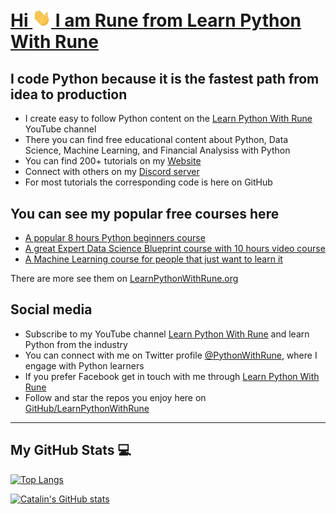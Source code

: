 # [Hi <img src="https://raw.githubusercontent.com/ABSphreak/ABSphreak/master/gifs/Hi.gif" width="30px"> I am Rune from Learn Python With Rune][website]

## I code Python because it is the fastest path from idea to production

- I create easy to follow Python content on the [Learn Python With Rune][youtube] YouTube channel 
- There you can find free educational content about Python, Data Science, Machine Learning, and Financial Analysiss with Python
- You can find 200+ tutorials on my [Website][website]
- Connect with others on my [Discord server][discord]
- For most tutorials the corresponding code is here on GitHub

## You can see my popular free courses here
- [A popular 8 hours Python beginners course](https://www.learnpythonwithrune.org/learn-python/)
- [A great Expert Data Science Blueprint course with 10 hours video course](https://www.learnpythonwithrune.org/data-science-2/)
- [A Machine Learning course for people that just want to learn it](https://www.learnpythonwithrune.org/machine-learning/)

There are more see them on [LearnPythonWithRune.org][website]

## Social media

- Subscribe to my YouTube channel [Learn Python With Rune][youtube] and learn Python from the industry
- You can connect with me on Twitter profile [@PythonWithRune][twitter], where I engage with Python learners
- If you prefer Facebook get in touch with me through [Learn Python With Rune][facebook]
- Follow and star the repos you enjoy here on [GitHub/LearnPythonWithRune](https://github.com/LearnPythonWithRune)

---

## My GitHub Stats 💻

[![Top Langs](https://github-readme-stats.vercel.app/api/top-langs/?username=LearnPythonWithRune&hide=java,html,css&theme=dracula)](https://github.com/anuraghazra/github-readme-stats)

[![Catalin's GitHub stats](https://github-readme-stats.vercel.app/api?username=LearnPythonWithRune&theme=dracula)](https://github.com/anuraghazra/github-readme-stats)


[twitter]: https://twitter.com/PythonWithRune
[youtube]: https://www.youtube.com/channel/UCRcIvjtYDUi5cWjlmjWipcg
[website]: https://www.learnpythonwithrune.org
[facebook]: https://www.facebook.com/learnpythonwithrune
[discord]: https://discord.gg/MdyjkXUz

